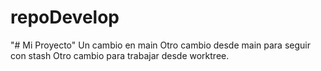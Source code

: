 # repoDevelop
"# Mi Proyecto" 
Un cambio en  main
Otro cambio desde main para seguir con stash
Otro cambio para trabajar desde worktree.
